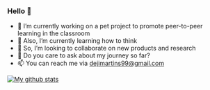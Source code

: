 ### Hello 👋

<!-- **dejmartins/dejmartins** is a ✨ _special_ ✨ repository because its `README.md` (this file) appears on your GitHub profile. -->

<!-- Here are some ideas to get you started: -->

- 🔭 I’m currently working on a pet project to promote peer-to-peer learning in the classroom
- 🌱 Also, I’m currently learning how to think
- 👯 So, I’m looking to collaborate on new products and research
- 💬 Do you care to ask about my journey so far?
- 📫 You can reach me via dejimartins99@gmail.com
<!-- - 🤔 I’m looking for help with ... -->
<!-- - 😄 Pronouns: ... -->
<!-- - ⚡ Fun fact: ... -->
[![My github stats](https://github-readme-stats.vercel.app/api?username=dejmartins&count_private=true&show_icons=true&theme=radical&hide_rank=false)](https://github.com/anuraghazra/github-readme-stats)
